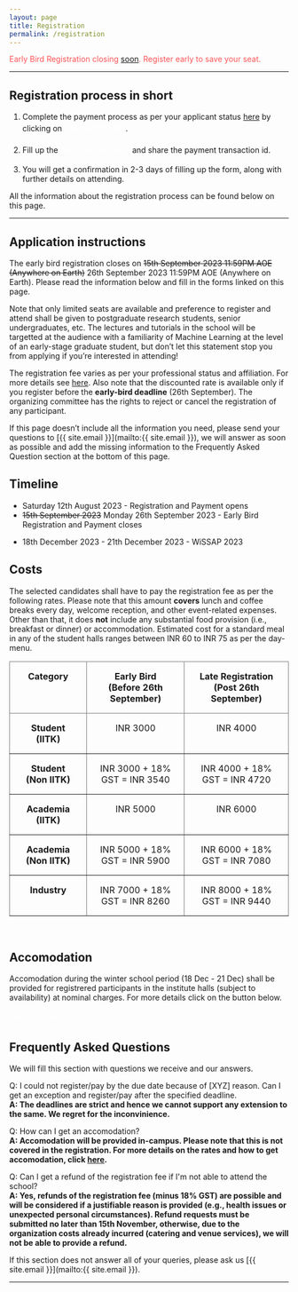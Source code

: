 ```yaml
---
layout: page
title: Registration
permalink: /registration
---
```


<style>
.custom-button {
    display: inline-block;
    padding: 4px 8px;
    /* font-size: 18px; */
    /* font-weight: bold; */
    text-align: center;
    text-decoration: none;
    color: #fff;
    /* border: 2px solid #007bff; 
    border-radius: 8px; */
}

.custom-button:hover {
    background-color: #0056b3; 
    border-color: #0056b3; 
}
</style>

<span style="color: #FF5356;">Early Bird Registration closing [soon](#application-instructions). Register early to save your seat.</span>

<!-- <span style="color: #FF5356;">Registration is now closed. We thank all the applicants for their interest in the school. The results of the application process will be announced on 28th April 2023.</span> -->
---


## Registration process in short

1) Complete the payment process as per your applicant status [here](#costs) by clicking on <a href="https://iitk-my.sharepoint.com/:w:/g/personal/sagard_iitk_ac_in/EWVL7nm3FKtAqh2W2K-LReMBju6g_H_J-ualK_EN0RSn7w?e=M8udQz" target="_blank" class="btn btn-primary custom-button">payment page</a>.

2) Fill up the <a href="https://forms.office.com/r/ydZGfCW4uB" target="_blank" class="btn btn-primary custom-button">registration form</a> and share the payment transaction id.

3) You will get a confirmation in 2-3 days of filling up the form, along with further details on attending.

All the information about the registration process can be found below on this page.


---


## Application instructions

The early bird registration closes on ~~15th September 2023 11:59PM AOE (Anywhere on Earth)~~ 26th September 2023 11:59PM AOE (Anywhere on Earth).
Please read the information below and fill in the forms linked on this page.

Note that only limited seats are available and preference to register and attend shall be given to postgraduate research students, senior undergraduates, etc. 
The lectures and tutorials in the school will be targetted at the audience with a familiarity of Machine Learning at the level of an early-stage graduate student, but don’t let this statement stop you from applying if you’re interested in attending!

The registration fee varies as per your professional status and affiliation. For more details see [here](#costs). Also note that the discounted rate is available only if you register before the **early-bird deadline** (26th September).
The organizing committee has the rights to reject or cancel the registration of any participant.

If this page doesn’t include all the information you need, please send your questions to [{{ site.email }}](mailto:{{ site.email }}), we will answer as soon as possible and add the missing information to the Frequently Asked Question section at the bottom of this page.


## Timeline

<!-- - ~~11:59 PM AOE (Anywhere-on-Earth) Saturday 8th April 2023~~ 9:59 PM UTC-0, Tusday 11th April 2023 - Registration closes -->
- Saturday 12th August 2023 - Registration and Payment opens
- ~~15th September 2023~~ Monday 26th September 2023 - Early Bird Registration and Payment closes
<!-- - 11:59 PM AOE (Anywhere-on-Earth), Friday 15th October 2023 - Late Registration and Payment closes -->
- 18th December 2023 - 21th December 2023 - WiSSAP 2023


## Costs

The selected candidates shall have to pay the registration fee as per the following rates. Please note that this amount **covers** lunch and coffee breaks every day, welcome reception, and other event-related expenses. Other than that, it does **not** include any substantial food provision (i.e., breakfast or dinner) or accommodation. Estimated cost for a standard meal in any of the student halls ranges between INR 60 to INR 75 as per the day-menu.

<style type="text/css">
.tg  {border-collapse:collapse;border-spacing:0;margin-left:auto;margin-right:auto;}
.tg td{border-color:;border-style:solid;border-width:1px;margin-left:auto;margin-right:auto;
  overflow:hidden;padding:16px 20px;word-break:normal;}
.tg th{border-color:black;border-style:solid;border-width:1px;margin-left:auto;margin-right:auto;
  font-weight:normal;overflow:hidden;padding:16px 20px;word-break:normal;}
.tg .tg-c3ow{border-color:inherit;text-align:center;vertical-align:top;margin-left:auto;margin-right:auto;}
</style>

<table class="tg">
<thead>
  <tr>
    <th class="tg-c3ow"><span style="font-weight:bold">Category</span></th>
    <th class="tg-c3ow"><span style="font-weight:bold">Early Bird (Before 26th September)</span></th>
    <th class="tg-c3ow"><span style="font-weight:bold">Late Registration (Post 26th September)</span></th>
  </tr>
</thead>
<tbody>
  <tr>
    <td class="tg-c3ow"><span style="font-weight:bold">Student (IITK)</span></td>
    <td class="tg-c3ow">INR 3000</td>
    <td class="tg-c3ow">INR 4000</td>
  </tr>
  <tr>
    <td class="tg-c3ow"><span style="font-weight:bold">Student (Non IITK)</span></td>
    <td class="tg-c3ow">INR 3000 + 18% GST = INR 3540</td>
    <td class="tg-c3ow">INR 4000 + 18% GST = INR 4720</td>
  </tr>
  <tr>
    <td class="tg-c3ow"><span style="font-weight:bold">Academia (IITK)</span></td>
    <td class="tg-c3ow">INR 5000</td>
    <td class="tg-c3ow">INR 6000</td>
  </tr>
  <tr>
    <td class="tg-c3ow"><span style="font-weight:bold">Academia (Non IITK)</span></td>
    <td class="tg-c3ow">INR 5000 + 18% GST = INR 5900</td>
    <td class="tg-c3ow">INR 6000 + 18% GST = INR 7080</td>
  </tr>
  <tr>
    <td class="tg-c3ow"><span style="font-weight:bold">Industry</span></td>
    <td class="tg-c3ow">INR 7000 + 18% GST = INR 8260</td>
    <td class="tg-c3ow">INR 8000 + 18% GST = INR 9440</td>
  </tr>
</tbody>
</table>

<br>

## Accomodation
Accomodation during the winter school period (18 Dec - 21 Dec) shall be provided for registrered participants in the institute halls (subject to availability) at nominal charges. For more details click on the button below.

<a href="/accomodation" target="_blank" class="btn btn-primary custom-button">Accomodation</a>


## Frequently Asked Questions

We will fill this section with questions we receive and our answers.

Q: I could not register/pay by the due date because of [XYZ] reason. Can I get an exception and register/pay after the specified deadline.<br/>
**A: The deadlines are strict and hence we cannot support any extension to the same. We regret for the inconvinience.**

Q: How can I get an accomodation?<br/>
**A: Accomodation will be provided in-campus. Please note that this is not covered in the registration. For more details on the rates and how to get accomodation, click <a href="/accomodation" target="_blank">here</a>.**

Q: Can I get a refund of the registration fee if I'm not able to attend the school?<br/>
**A: Yes, refunds of the registration fee (minus 18% GST) are possible and will be considered if a justifiable reason is provided (e.g., health issues or unexpected personal circumstances). Refund requests must be submitted no later than 15th November, otherwise, due to the organization costs already incurred (catering and venue services), we will not be able to provide a refund.**

If this section does not answer all of your queries, please ask us [{{ site.email }}](mailto:{{ site.email }}).

---